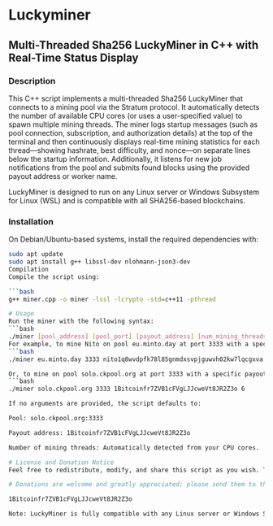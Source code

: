 # Luckyminer

## Multi-Threaded Sha256 LuckyMiner in C++ with Real-Time Status Display

### Description
This C++ script implements a multi-threaded Sha256 LuckyMiner that connects to a mining pool via the Stratum protocol. It automatically detects the number of available CPU cores (or uses a user-specified value) to spawn multiple mining threads. The miner logs startup messages (such as pool connection, subscription, and authorization details) at the top of the terminal and then continuously displays real-time mining statistics for each thread—showing hashrate, best difficulty, and nonce—on separate lines below the startup information. Additionally, it listens for new job notifications from the pool and submits found blocks using the provided payout address or worker name.

LuckyMiner is designed to run on any Linux server or Windows Subsystem for Linux (WSL) and is compatible with all SHA256-based blockchains.

### Installation
On Debian/Ubuntu-based systems, install the required dependencies with:

```bash
sudo apt update
sudo apt install g++ libssl-dev nlohmann-json3-dev
Compilation
Compile the script using:

```bash
g++ miner.cpp -o miner -lssl -lcrypto -std=c++11 -pthread

# Usage
Run the miner with the following syntax:
```bash
./miner [pool_address] [pool_port] [payout_address] [num_mining_threads]
For example, to mine Nito on pool eu.minto.day at port 3333 with a specific payout address using 3 mining threads:
```bash
./miner eu.minto.day 3333 nito1q8wvdpfk78l85gnmdxsvpjguwvh02kw7lqcgxva 3

Or, to mine on pool solo.ckpool.org at port 3333 with a specific payout address using 6 mining threads:
```bash
./miner solo.ckpool.org 3333 1Bitcoinfr7ZVB1cFVgLJJcweVt8JR2Z3o 6

If no arguments are provided, the script defaults to:

Pool: solo.ckpool.org:3333

Payout address: 1Bitcoinfr7ZVB1cFVgLJJcweVt8JR2Z3o

Number of mining threads: Automatically detected from your CPU cores.

# License and Donation Notice
Feel free to redistribute, modify, and share this script as you wish. This script is provided "as is" without any warranty. LuckyMiner is designed for educational purposes.

# Donations are welcome and greatly appreciated; please send them to the following address:

1Bitcoinfr7ZVB1cFVgLJJcweVt8JR2Z3o

Note: LuckyMiner is fully compatible with any Linux server or Windows Subsystem for Linux (WSL) and works with all SHA256-based blockchains.
